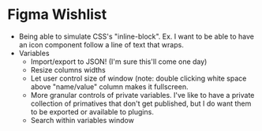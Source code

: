# Figma Wishlist

* Being able to simulate CSS's "inline-block". Ex. I want to be able to have an icon component follow a line of text that wraps.
* Variables
  * Import/export to JSON! (I'm sure this'll come one day)    
  * Resize columns widths
  * Let user control size of window (note: double clicking white space above "name/value" column makes it fullscreen.
  * More granular controls of private variables. I've like to have a private collection of primatives that don't get published, but I do want them to be exported or available to plugins.
  * Search within variables window
